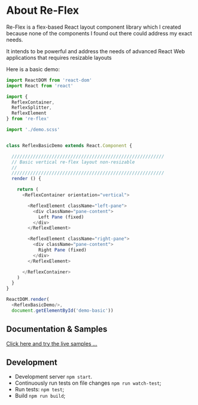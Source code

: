 # About Re-Flex

Re-Flex is a flex-based React layout component library which I created because none of the components I found out there could address my exact needs.

It intends to be powerful and address the needs of advanced React Web applications that requires resizable layouts

Here is a basic demo:

```js
import ReactDOM from 'react-dom'
import React from 'react'

import {
  ReflexContainer,
  ReflexSplitter,
  ReflexElement
} from 're-flex'

import './demo.scss'


class ReflexBasicDemo extends React.Component {

  /////////////////////////////////////////////////////////
  // Basic vertical re-flex layout non-resizable
  //
  /////////////////////////////////////////////////////////
  render () {

    return (
      <ReflexContainer orientation="vertical">

        <ReflexElement className="left-pane">
          <div className="pane-content">
            Left Pane (fixed)
          </div>
        </ReflexElement>

        <ReflexElement className="right-pane">
          <div className="pane-content">
            Right Pane (fixed)
          </div>
        </ReflexElement>

      </ReflexContainer>
    )
  }
}

ReactDOM.render(
  <ReflexBasicDemo/>,
  document.getElementById('demo-basic'))
```

## Documentation & Samples

[Click here and try the live samples ...](https://leefsmp.github.io/Re-Flex/index.html)

## Development

* Development server `npm start`.
* Continuously run tests on file changes `npm run watch-test`;
* Run tests: `npm test`;
* Build `npm run build`;

